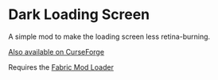 # Dark Loading Screen

A simple mod to make the loading screen less retina-burning.

[Also available on CurseForge](https://www.curseforge.com/minecraft/mc-mods/dark-loading-screen)

Requires the [Fabric Mod Loader](https://fabricmc.net)
